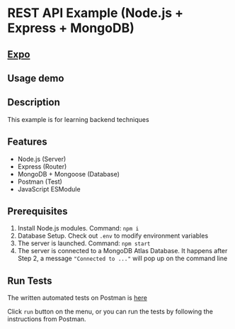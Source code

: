 # REST API Example (Node.js + Express + MongoDB)

## [Expo](https://asherjingkongchen.github.io/NEM-REST-API-Example/)

## Usage demo

## Description

This example is for learning backend techniques

## Features

- Node.js (Server)
- Express (Router)
- MongoDB + Mongoose (Database)
- Postman (Test)
- JavaScript ESModule

## Prerequisites

1. Install Node.js modules. Command: `npm i`
2. Database Setup. Check out `.env` to modify environment variables
3. The server is launched. Command: `npm start`
4. The server is connected to a MongoDB Atlas Database. It happens after Step 2, a message `"Connected to ..."` will pop up on the command line

## Run Tests

The written automated tests on Postman is [here](https://www.postman.com/supply-administrator-56584646/workspace/my-workspace/collection/24393116-46ba2a8d-f6c5-409f-9ee9-c1b1fd0eba0d?action=share&creator=24393116)

Click `run` button on the menu, or you can run the tests by following the instructions from Postman.
